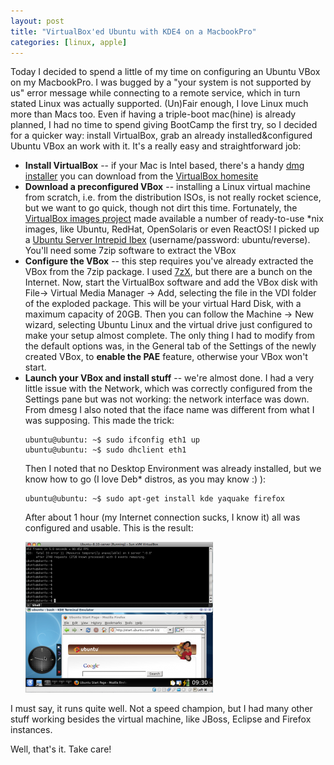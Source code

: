 ```yaml
---
layout: post
title: "VirtualBox'ed Ubuntu with KDE4 on a MacbookPro"
categories: [linux, apple]
---
```

Today I decided to spend a little of my time on configuring an Ubuntu VBox on my MacbookPro. I was bugged by a "your system is not supported by us" error message while connecting to a remote service, which in turn stated Linux was actually supported. (Un)Fair enough, I love Linux much more than Macs too.
Even if having a triple-boot mac(hine) is already planned, I had no time to spend giving BootCamp the first try, so I decided for a quicker way: install VirtualBox, grab an already installed&amp;configured Ubuntu VBox an work with it. It's a really easy and straightforward job:
<ul>
	<li><strong>Install VirtualBox</strong> -- if your Mac is Intel based, there's a handy <a title="VirtualBox installer" href="http://download.virtualbox.org/virtualbox/2.1.0/VirtualBox-2.1.0-41146-OSX_x86.dmg">dmg installer</a> you can download from the <a title="VirtualBox homesite" href="http://www.virtualbox.org/" target="_blank">VirtualBox homesite</a></li>
	<li><strong>Download a preconfigured VBox</strong> -- installing a Linux virtual machine from scratch, i.e. from the distribution ISOs, is not really rocket science, but we want to go quick, though not dirt this time. Fortunately, the <a title="VirtualBox images project" href="http://virtualbox.wordpress.com/" target="_blank">VirtualBox images project</a> made available a number of ready-to-use *nix images, like Ubuntu, RedHat, OpenSolaris or even ReactOS! I picked up a <a title="Ubuntu Server Intrepid Ibex" href="http://downloads.sourceforge.net/virtualboximage/ubuntu-8.10-server-x86.7z">Ubuntu Server Intrepid Ibex</a> (username/password: ubuntu/reverse). You'll need some 7zip software to extract the VBox</li>
	<li> <strong>Configure the VBox</strong> -- this step requires you've already extracted the VBox from the 7zip package. I used <a title="7zX homepage" href="http://sixtyfive.xmghosting.com/products/7zx/">7zX</a>, but there are a bunch on the Internet. Now, start the VirtualBox software and add the VBox disk with File-&gt; Virtual Media Manager -&gt; Add, selecting the file in the VDI folder of the exploded package. This will be your virtual Hard Disk, with a maximum capacity of 20GB. Then you can follow the Machine -&gt; New wizard, selecting Ubuntu Linux and the virtual drive just configured to make your setup almost complete. The only thing I had to modify from the default options was, in the General tab of the Settings of the newly created VBox, to <strong>enable the PAE</strong> feature, otherwise your VBox won't start.</li>
	<li><strong>Launch your VBox and install stuff</strong> -- we're almost done. I had a very little issue with the Network, which was correctly configured from the Settings pane but was not working: the network interface was down. From dmesg I also noted that the iface name was different from what I was supposing. This made the trick:

    ubuntu@ubuntu: ~$ sudo ifconfig eth1 up
    ubuntu@ubuntu: ~$ sudo dhclient eth1

Then I noted that no Desktop Environment was already installed, but we know how to go (I love Deb* distros, as you may know :) ):

    ubuntu@ubuntu: ~$ sudo apt-get install kde yaquake firefox

After about 1 hour (my Internet connection sucks, I know it) all was configured and usable. This is the result:

<img class="size-medium wp-image-47" title="ubuntu-kde4-firefox-yakuake-virtualbox" src="/img/post/virt-kde-yakuake.png" alt="Ubuntu + KDE4 + Firefox + Yakuake inside a VirtualBox ;)" width="300" height="241" /></li>
</ul>

I must say, it runs quite well. Not a speed champion, but I had many other stuff working besides the virtual machine, like JBoss, Eclipse and Firefox instances.

Well, that's it. Take care!
